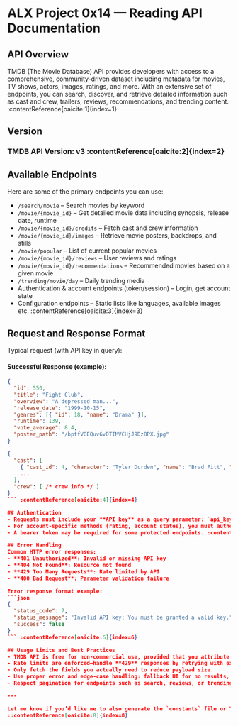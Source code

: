 # ALX Project 0x14 — Reading API Documentation

## API Overview
TMDB (The Movie Database) API provides developers with access to a comprehensive, community-driven dataset including metadata for movies, TV shows, actors, images, ratings, and more. With an extensive set of endpoints, you can search, discover, and retrieve detailed information such as cast and crew, trailers, reviews, recommendations, and trending content. :contentReference[oaicite:1]{index=1}

## Version
### TMDB API Version: **v3** :contentReference[oaicite:2]{index=2}

## Available Endpoints
Here are some of the primary endpoints you can use:

- `/search/movie` – Search movies by keyword  
- `/movie/{movie_id}` – Get detailed movie data including synopsis, release date, runtime  
- `/movie/{movie_id}/credits` – Fetch cast and crew information  
- `/movie/{movie_id}/images` – Retrieve movie posters, backdrops, and stills  
- `/movie/popular` – List of current popular movies  
- `/movie/{movie_id}/reviews` – User reviews and ratings  
- `/movie/{movie_id}/recommendations` – Recommended movies based on a given movie  
- `/trending/movie/day` – Daily trending media  
- Authentication & account endpoints (token/session) – Login, get account state  
- Configuration endpoints – Static lists like languages, available images etc. :contentReference[oaicite:3]{index=3}

## Request and Response Format
Typical request (with API key in query):


#### Successful Response (example):
```json
{
  "id": 550,
  "title": "Fight Club",
  "overview": "A depressed man...",
  "release_date": "1999-10-15",
  "genres": [{ "id": 18, "name": "Drama" }],
  "runtime": 139,
  "vote_average": 8.4,
  "poster_path": "/bptfVGEQuv6vDTIMVCHjJ9Dz8PX.jpg"
}

{
  "cast": [
    { "cast_id": 4, "character": "Tyler Durden", "name": "Brad Pitt", "profile_path": "..."},
    ...
  ],
  "crew": [ /* crew info */ ]
}
``` :contentReference[oaicite:4]{index=4}

## Authentication
- Requests must include your **API key** as a query parameter: `api_key=YOUR_API_KEY`
- For account-specific methods (rating, account states), you must authenticate via temporary request token or session-based authentication.
- A bearer token may be required for some protected endpoints. :contentReference[oaicite:5]{index=5}

## Error Handling
Common HTTP error responses:
- **401 Unauthorized**: Invalid or missing API key
- **404 Not Found**: Resource not found
- **429 Too Many Requests**: Rate limited by API
- **400 Bad Request**: Parameter validation failure

Error response format example:
```json
{
  "status_code": 7,
  "status_message": "Invalid API key: You must be granted a valid key.",
  "success": false
}
``` :contentReference[oaicite:6]{index=6}

## Usage Limits and Best Practices
- TMDB API is free for non-commercial use, provided that you attribute TMDB in your application (e.g. in About or Credits). :contentReference[oaicite:7]{index=7}
- Rate limits are enforced—handle **429** responses by retrying with exponential backoff or caching responses.
- Only fetch the fields you actually need to reduce payload size.
- Use proper error and edge-case handling: fallback UI for no results, loading states, and retries.
- Respect pagination for endpoints such as search, reviews, or trending.

---

Let me know if you’d like me to also generate the `constants` file or TypeScript types for integrating this API into your Next.js app!
::contentReference[oaicite:8]{index=8}

